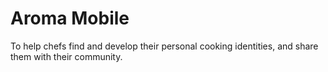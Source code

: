 # Aroma Mobile

To help chefs find and develop their personal cooking identities, and share them with their community.
